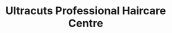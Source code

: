 ---
title: "Ultracuts Professional Haircare Centre"
url: /portage-la-prairie/ultracuts-professional-haircare-centre/
shop: hairdresser
---